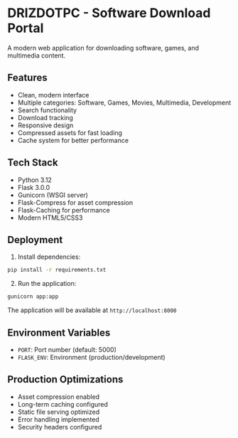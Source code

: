 # DRIZDOTPC - Software Download Portal

A modern web application for downloading software, games, and multimedia content.

## Features

- Clean, modern interface
- Multiple categories: Software, Games, Movies, Multimedia, Development
- Search functionality
- Download tracking
- Responsive design
- Compressed assets for fast loading
- Cache system for better performance

## Tech Stack

- Python 3.12
- Flask 3.0.0
- Gunicorn (WSGI server)
- Flask-Compress for asset compression
- Flask-Caching for performance
- Modern HTML5/CSS3

## Deployment

1. Install dependencies:
```bash
pip install -r requirements.txt
```

2. Run the application:
```bash
gunicorn app:app
```

The application will be available at `http://localhost:8000`

## Environment Variables

- `PORT`: Port number (default: 5000)
- `FLASK_ENV`: Environment (production/development)

## Production Optimizations

- Asset compression enabled
- Long-term caching configured
- Static file serving optimized
- Error handling implemented
- Security headers configured
